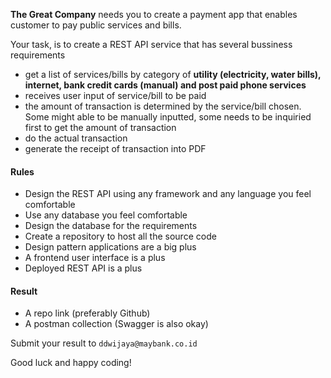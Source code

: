 **The Great Company** needs you to create a payment app that enables customer to pay public services and bills.

Your task, is to create a REST API service that has several bussiness requirements
- get a list of services/bills by category of **utility (electricity, water bills), internet, bank credit cards (manual) and post paid phone services**
- receives user input of service/bill to be paid
- the amount of transaction is determined by the service/bill chosen. Some might able to be manually inputted, some needs to be inquiried first to get the amount of transaction
- do the actual transaction
- generate the receipt of transaction into PDF

#### Rules
- Design the REST API using any framework and any language you feel comfortable
- Use any database you feel comfortable
- Design the database for the requirements
- Create a repository to host all the source code
- Design pattern applications are a big plus
- A frontend user interface is a plus
- Deployed REST API is a plus


#### Result
- A repo link (preferably Github)
- A postman collection (Swagger is also okay)

Submit your result to `ddwijaya@maybank.co.id`

Good luck and happy coding!